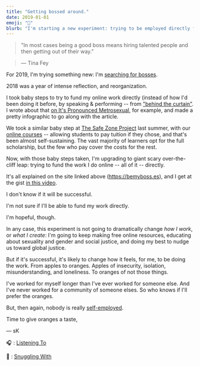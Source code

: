 ```yaml
---
title: "Getting bossed around."
date: 2019-01-01
emoji: "🍊"
blurb: "I'm starting a new experiment: trying to be employed directly for the work I do online."
---
```

> "In most cases being a good boss means hiring talented people and then getting out of their way."

> &mdash; Tina Fey

For 2019, I'm trying something new: I'm [searching for bosses](https://bemyboss.es).

2018 was a year of intense reflection, and reorganization.

I took baby steps to try to fund my online work directly (instead of how I'd been doing it before, by speaking &amp; performing -- from ["behind the curtain"](https://www.youtube.com/watch?v=YWyCCJ6B2WE). I wrote about that [on It's Pronounced Metrosexual](https://itspronouncedmetrosexual.com/2018/09/the-state-of-this-site-or-funding-online-work-in-2018-an-infographic/), for example, and made a pretty infographic to go along with the article.

We took a similar baby step at [The Safe Zone Project](https://thesafezoneproject.com) last summer, with our [online courses](https://thesafezoneproject.com/resources/courses/) -- allowing students to pay tuition if they chose, and that's been almost self-sustaining. The vast majority of learners opt for the full scholarship, but the few who pay cover the costs for the rest.

Now, with those baby steps taken, I'm upgrading to giant scary over-the-cliff leap: trying to fund the work I do online -- all of it -- directly.

It's all explained on the site linked above (https://bemyboss.es), and I get at the gist [in this video](https://www.youtube.com/watch?v=yAACizZsQjA&feature=youtu.be).

I don't know if it will be successful.

I'm not sure if I'll be able to fund my work directly.

I'm hopeful, though.

In any case, this experiment is not going to dramatically change _how I work_, or _what I create_: I'm going to keep making free online resources, educating about sexuality and gender and social justice, and doing my best to nudge us toward global justice.

But if it's successful, it's likely to change how it feels, for me, to be doing the work. From apples to oranges. Apples of insecurity, isolation, misunderstanding, and loneliness. To oranges of not those things.

I've worked for myself longer than I've ever worked for someone else. And I've never worked for a community of someone elses. So who knows if I'll prefer the oranges.

But, then again, nobody is really [self-employed](https://samkillermann.com/self-employed/).

Time to give oranges a taste,

&mdash; sK

🎧 : [Listening To](https://open.spotify.com/track/7b1PDaZvnxGParUPi9ViRJ?si=YjqCEavHSRGDvBvw_QgaIg)

🐶 : [Snuggling With](https://www.instagram.com/p/BsBcLANhlnw/)
